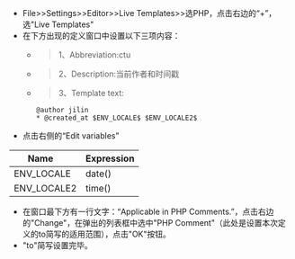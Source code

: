 - File>>Settings>>Editor>>Live Templates>>选PHP，点击右边的“+”，选"Live Templates"
- 在下方出现的定义窗口中设置以下三项内容：
    - > 1、Abbreviation:ctu
    - > 2、Description:当前作者和时间戳
    - > 3、Template text:
      ```
      @author jilin 
      * @created_at $ENV_LOCALE$ $ENV_LOCALE2$
      ```
 - 点击右侧的“Edit variables”

Name     | Expression
-------- | ---
ENV_LOCALE | date()
ENV_LOCALE2    | time()

- 在窗口最下方有一行文字：“Applicable in PHP Comments.”，点击右边的"Change"，在弹出的列表框中选中"PHP Comment"（此处是设置本次定义的to简写的适用范围），点击"OK"按钮。
- "to"简写设置完毕。


